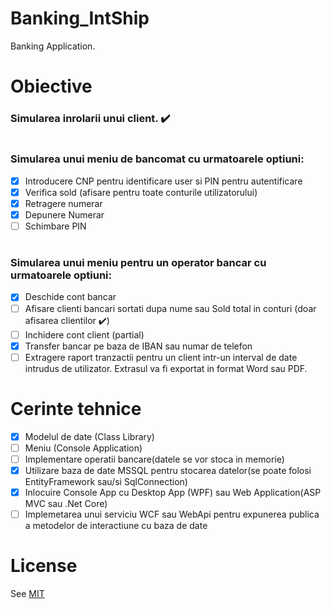 # Banking_IntShip
Banking Application.

# Obiective

### Simularea inrolarii unui client. ✔️
#
###  Simularea unui meniu de bancomat cu urmatoarele optiuni:
- [x]	Introducere CNP pentru identificare user si PIN pentru autentificare
- [x]	Verifica sold (afisare pentru toate conturile utilizatorului)
- [x]	Retragere numerar
- [x]	Depunere Numerar
- [ ]	Schimbare PIN
#
###	Simularea unui meniu pentru un operator bancar cu urmatoarele optiuni:
- [x]	Deschide cont bancar
- [ ]	Afisare clienti bancari sortati dupa nume sau Sold total in conturi (doar afisarea clientilor ✔️)
- [ ]	Inchidere cont client (partial)
- [x]	Transfer bancar pe baza de IBAN sau numar de telefon
- [ ]	Extragere raport tranzactii pentru un client intr-un interval de date intrudus de utilizator. Extrasul va fi exportat in format Word sau PDF. 

# Cerinte tehnice

- [x]	Modelul de date (Class Library)
- [ ]	Meniu (Console Application)
- [ ]	Implementare operatii bancare(datele se vor stoca in memorie)
- [x]	Utilizare baza de date MSSQL pentru stocarea datelor(se poate folosi EntityFramework sau/si SqlConnection)
- [x]	Inlocuire Console App cu Desktop App (WPF) sau Web Application(ASP MVC sau .Net Core)
- [ ]	Implemetarea unui serviciu WCF sau WebApi pentru expunerea publica a metodelor de interactiune cu baza de date

# License
See [MIT](https://github.com/t-rolfin/Result/blob/main/LICENSE) 
